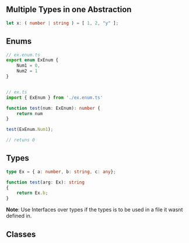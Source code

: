 ## Multiple Types in one Abstraction

``` ts
let x: ( number | string ) = [ 1, 2, "y" ];
```

## Enums

```ts
// ex.enum.ts
export enum ExEnum {
    Num1 = 0,
    Num2 = 1
}


// ex.ts
import { ExEnum } from './ex.enum.ts'

function test(num: ExEnum): number {
    return num
}

test(ExEnum.Num1);

// retuns 0
```


## Types

```ts
type Ex = { a: number, b: string, c: any};

function test(arg: Ex): string
{
    return Ex.b;
}
```
**Note**: Use Interfaces over types if the types is to be used in a file it
wasnt defined in.



## Classes
